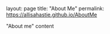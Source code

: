 layout: page
title: "About Me"
permalink: https://allisahastie.github.io/AboutMe

"About me" content
